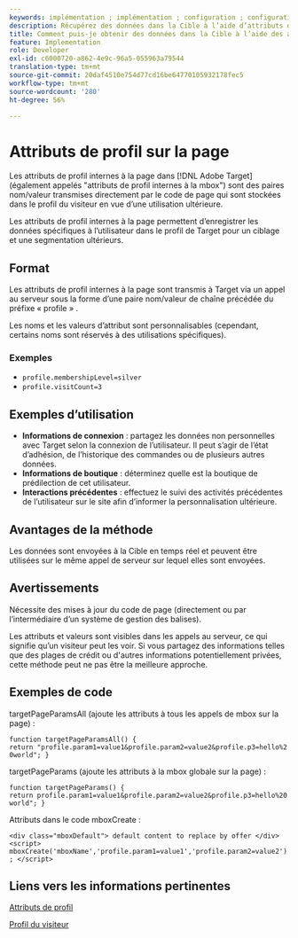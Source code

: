 ```yaml
---
keywords: implémentation ; implémentation ; configuration ; configuration ; paramètre de page
description: Récupérez des données dans la Cible à l’aide d’attributs de profil sur la page.
title: Comment puis-je obtenir des données dans la Cible à l’aide des attributs de Profil intégrés à la page ?
feature: Implementation
role: Developer
exl-id: c6000720-a862-4e9c-96a5-055963a79544
translation-type: tm+mt
source-git-commit: 20daf4510e754d77cd16be64770105932178fec5
workflow-type: tm+mt
source-wordcount: '280'
ht-degree: 56%

---
```


# Attributs de profil sur la page

Les attributs de profil internes à la page dans [!DNL Adobe Target] (également appelés &quot;attributs de profil internes à la mbox&quot;) sont des paires nom/valeur transmises directement par le code de page qui sont stockées dans le profil du visiteur en vue d’une utilisation ultérieure.

Les attributs de profil internes à la page permettent d’enregistrer les données spécifiques à l’utilisateur dans le profil de Target pour un ciblage et une segmentation ultérieurs.

## Format

Les attributs de profil internes à la page sont transmis à Target via un appel au serveur sous la forme d’une paire nom/valeur de chaîne précédée du préfixe « profile » .

Les noms et les valeurs d’attribut sont personnalisables (cependant, certains noms sont réservés à des utilisations spécifiques).

### Exemples

* `profile.membershipLevel=silver`
* `profile.visitCount=3`

## Exemples d’utilisation

* **Informations de connexion** : partagez les données non personnelles avec Target selon la connexion de l’utilisateur. Il peut s’agir de l’état d’adhésion, de l’historique des commandes ou de plusieurs autres données.
* **Informations de boutique** : déterminez quelle est la boutique de prédilection de cet utilisateur.
* **Interactions précédentes** : effectuez le suivi des activités précédentes de l’utilisateur sur le site afin d’informer la personnalisation ultérieure.

## Avantages de la méthode

Les données sont envoyées à la Cible en temps réel et peuvent être utilisées sur le même appel de serveur sur lequel elles sont envoyées.

## Avertissements

Nécessite des mises à jour du code de page (directement ou par l’intermédiaire d’un système de gestion des balises).

Les attributs et valeurs sont visibles dans les appels au serveur, ce qui signifie qu’un visiteur peut les voir. Si vous partagez des informations telles que des plages de crédit ou d&#39;autres informations potentiellement privées, cette méthode peut ne pas être la meilleure approche.

## Exemples de code

targetPageParamsAll (ajoute les attributs à tous les appels de mbox sur la page) :

`function targetPageParamsAll() { return "profile.param1=value1&profile.param2=value2&profile.p3=hello%20world"; }`

targetPageParams (ajoute les attributs à la mbox globale sur la page) :

`function targetPageParams() { return profile.param1=value1&profile.param2=value2&profile.p3=hello%20world"; }`

Attributs dans le code mboxCreate :

`<div class="mboxDefault"> default content to replace by offer </div> <script> mboxCreate('mboxName','profile.param1=value1','profile.param2=value2'); </script>`

## Liens vers les informations pertinentes

[Attributs de profil](/help/c-target/c-visitor-profile/profile-parameters.md#concept_01A30B4762D64CD5946B3AA38DC8A201)

[Profil du visiteur](/help/c-target/c-audiences/c-target-rules/visitor-profile.md#concept_E972690B9A4C4372A34229FA37EDA38E)
